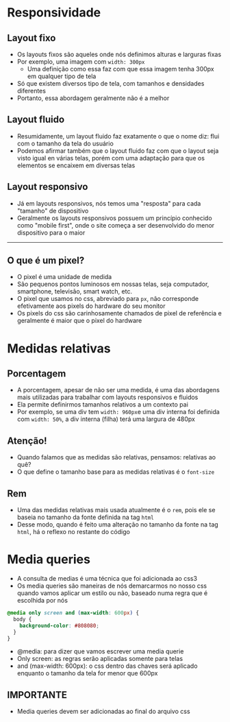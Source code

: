 # Responsividade

## Layout fixo

* Os layouts fixos são aqueles onde nós definimos alturas e larguras fixas
* Por exemplo, uma imagem com `width: 300px`
  * Uma definição como essa faz com que essa imagem tenha 300px em qualquer tipo de tela
* Só que existem diversos tipo de tela, com tamanhos e densidades diferentes
* Portanto, essa abordagem geralmente não é a melhor

## Layout fluido

* Resumidamente, um layout fluido faz exatamente o que o nome diz: flui com o tamanho da tela do usuário
* Podemos afirmar também que o layout fluido faz com que o layout seja visto igual en várias telas, porém com uma adaptação para que os elementos se encaixem em diversas telas

## Layout responsivo

* Já em layouts responsivos, nós temos uma "resposta" para cada "tamanho" de dispositivo
* Geralmente os layouts responsivos possuem um princípio conhecido como "mobile first", onde o site começa a ser desenvolvido do menor dispositivo para o maior

------

## O que é um pixel?

* O pixel é uma unidade de medida
* São pequenos pontos luminosos em nossas telas, seja computador, smartphone, televisão, smart watch, etc.
* O pixel que usamos no css, abreviado para `px`, não corresponde efetivamente aos pixels do hardware do seu monitor
* Os pixels do css são carinhosamente chamados de pixel de referência e geralmente é maior que o pixel do hardware

# Medidas relativas

## Porcentagem

* A porcentagem, apesar de não ser uma medida, é uma das abordagens mais utilizadas para trabalhar com layouts responsivos e fluidos
* Ela permite definirmos tamanhos relativos a um contexto pai
* Por exemplo, se uma div tem `width: 960px`e uma div interna foi definida com `width: 50%`, a div interna (filha) terá uma largura de 480px

## Atenção!

* Quando falamos que as medidas são relativas, pensamos: relativas ao quê?
* O que define o tamanho base para as medidas relativas é o `font-size`

## Rem

* Uma das medidas relativas mais usada atualmente é o `rem`, pois ele se baseia no tamanho da fonte definida na tag `html`
* Desse modo, quando é feito uma alteração no tamanho da fonte na tag `html`, há o reflexo no restante do código

# Media queries

* A consulta de medias é uma técnica que foi adicionada ao css3
* Os media queries são maneiras de nós demarcarmos no nosso css quando vamos aplicar um estilo ou não, baseado numa regra que é escolhida por nós

```css
@media only screen and (max-width: 600px) {
  body {
    background-color: #808080;
  }
}
```
* @media: para dizer que vamos escrever uma media querie
* Only screen: as regras serão aplicadas somente para telas
* and (max-width: 600px): o css dentro das chaves será aplicado enquanto o tamanho da tela for menor que 600px

## IMPORTANTE

* Media queries devem ser adicionadas ao final do arquivo css